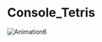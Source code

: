 # Console_Tetris
![Animation6](https://user-images.githubusercontent.com/50234866/172825434-efedb4be-62b0-4c3a-a96b-7b185c5347e2.gif)
